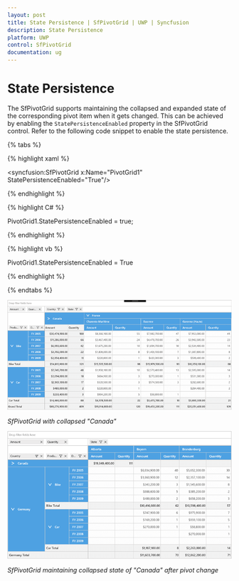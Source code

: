 ```yaml
---
layout: post
title: State Persistence | SfPivotGrid | UWP | Syncfusion
description: State Persistence
platform: UWP
control: SfPivotGrid
documentation: ug
---
```


# State Persistence

The SfPivotGrid supports maintaining the collapsed and expanded state of the corresponding pivot item when it gets changed. This can be achieved by enabling the `StatePersistenceEnabled` property in the SfPivotGrid control. Refer to the following code snippet to enable the state persistence.

{% tabs %}

{% highlight xaml %}

<syncfusion:SfPivotGrid x:Name="PivotGrid1" StatePersistenceEnabled="True"/>

{% endhighlight %}

{% highlight C# %}

PivotGrid1.StatePersistenceEnabled = true;

{% endhighlight %}

{% highlight vb %}

PivotGrid1.StatePersistenceEnabled = True

{% endhighlight %}

{% endtabs %}

![](State-Persistence_images/PivotGrid-with-state-persistence-enabled.png)

_SfPivotGrid with collapsed "Canada"_

![](State-Persistence_images/PivotGrid-with-state-persistence-enabled1.png)

_SfPivotGrid maintaining collapsed state of "Canada" after pivot change_